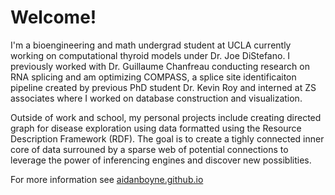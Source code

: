 Welcome!
===

I'm a bioengineering and math undergrad student at UCLA currently working on computational thyroid models under Dr. Joe DiStefano. I previously worked with Dr. Guillaume Chanfreau conducting research on RNA splicing and am optimizing COMPASS, a splice site identificaiton pipeline created by previous PhD student Dr. Kevin Roy and interned at ZS associates where I worked on database construction and visualization.

Outside of work and school, my personal projects include creating directed graph for disease exploration using data formatted using the Resource Description Framework (RDF). The goal is to create a tighly connected inner core of data surrouned by a sparse web of potential connections to leverage the power of inferencing engines and discover new possiblities.

For more information see [aidanboyne.github.io](https://aidanboyne.github.io)

